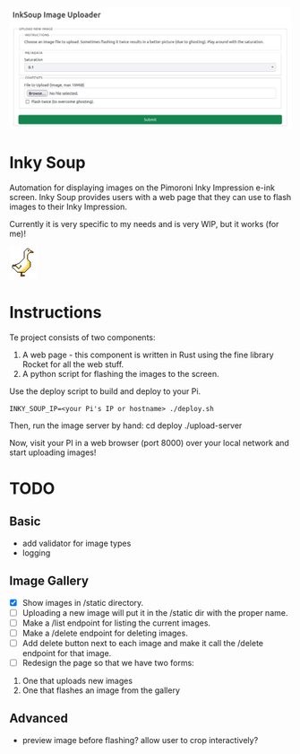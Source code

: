 ![Example of Web Page](./inky-soup-uploader.png "Example of Web Page")

# Inky Soup
Automation for displaying images on the Pimoroni Inky Impression e-ink screen.
Inky Soup provides users with a web page that they can use to flash images
to their Inky Impression.

Currently it is very specific to my needs and is very WIP, but it works (for me)!

![A Goose](./upload-server/static/favicon.ico "A Goose")

# Instructions

Te project consists of two components:

1. A web page - this component is written in Rust using the fine library Rocket
for all the web stuff.
1. A python script for flashing the images to the screen.

Use the deploy script to build and deploy to your Pi.

    INKY_SOUP_IP=<your Pi's IP or hostname> ./deploy.sh

Then, run the image server by hand:
cd deploy
./upload-server

Now, visit your PI in a web browser (port 8000) over your local network and start uploading
images!


# TODO

## Basic
* add validator for image types
* logging

## Image Gallery
* [x] Show images in /static directory.
* [ ] Uploading a new image will put it in the /static dir with the proper name.
* [ ] Make a /list endpoint for listing the current images.
* [ ] Make a /delete endpoint for deleting images.
* [ ] Add delete button next to each image and make it call the /delete endpoint for that image.
* [ ] Redesign the page so that we have two forms:
1. One that uploads new images
2. One that flashes an image from the gallery

## Advanced
* preview image before flashing? allow user to crop interactively?
